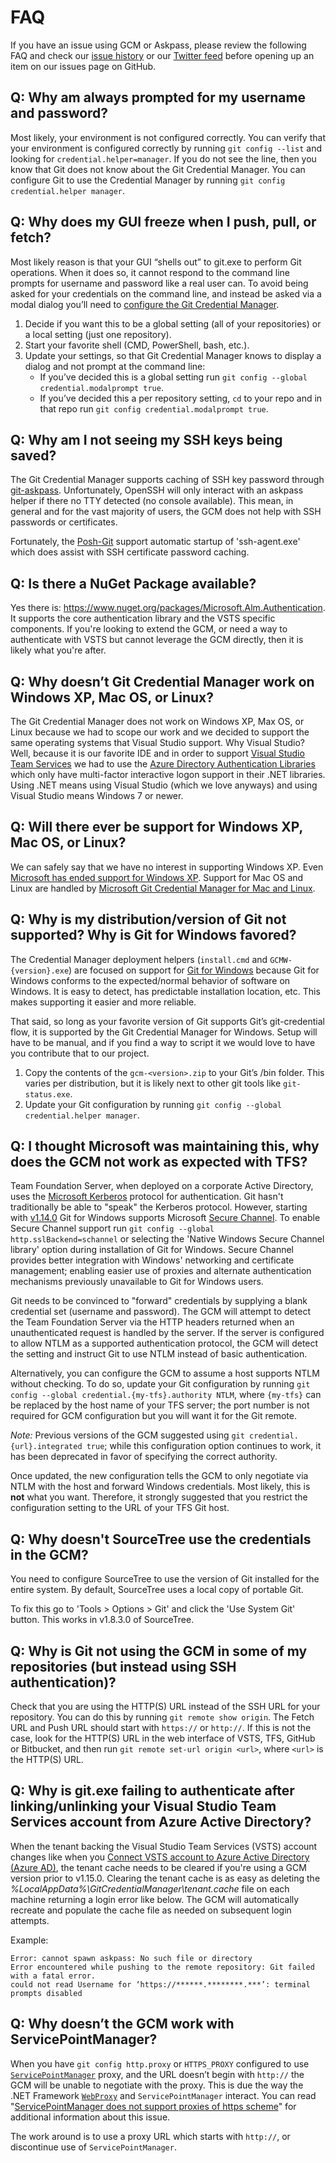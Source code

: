 # FAQ

If you have an issue using GCM or Askpass, please review the following FAQ and check our [issue history](https://github.com/Microsoft/Git-Credential-Manager-for-Windows/issues) or our [Twitter feed](https://twitter.com/microsoftgit) before opening up an item on our issues page on GitHub.

## Q: Why am always prompted for my username and password?

Most likely, your environment is not configured correctly.
You can verify that your environment is configured correctly by running `git config --list` and looking for `credential.helper=manager`.
If you do not see the line, then you know that Git does not know about the Git Credential Manager.
You can configure Git to use the Credential Manager by running `git config credential.helper manager`.

## Q: Why does my GUI freeze when I push, pull, or fetch?

Most likely reason is that your GUI “shells out” to git.exe to perform Git operations.
When it does so, it cannot respond to the command line prompts for username and password like a real user can.
To avoid being asked for your credentials on the command line, and instead be asked via a modal dialog you’ll need to [configure the Git Credential Manager](Configuration.md#modalprompt).

1. Decide if you want this to be a global setting (all of your repositories) or a local setting (just one repository).
2. Start your favorite shell (CMD, PowerShell, bash, etc.).
3. Update your settings, so that Git Credential Manager knows to display a dialog and not prompt at the command line:
   * If you’ve decided this is a global setting run `git config --global credential.modalprompt true`.
   * If you’ve decided this a per repository setting, `cd` to your repo and in that repo run `git config credential.modalprompt true`.

## Q: Why am I not seeing my SSH keys being saved?

The Git Credential Manager supports caching of SSH key password through [git-askpass](Askpass.md).
Unfortunately, OpenSSH will only interact with an askpass helper if there no TTY detected (no console available).
This mean, in general and for the vast majority of users, the GCM does not help with SSH passwords or certificates.

Fortunately, the [Posh-Git](https://github.com/dahlbyk/posh-git) support automatic startup of 'ssh-agent.exe' which does assist with SSH certificate password caching.

## Q: Is there a NuGet Package available?

Yes there is: <https://www.nuget.org/packages/Microsoft.Alm.Authentication>.
It supports the core authentication library and the VSTS specific components.
If you're looking to extend the GCM, or need a way to authenticate with VSTS but cannot leverage the GCM directly, then it is likely what you're after.

## Q: Why doesn’t Git Credential Manager work on Windows XP, Mac OS, or Linux?

The Git Credential Manager does not work on Windows XP, Max OS, or Linux because we had to scope our work and we decided to support the same operating systems that Visual Studio support.
Why Visual Studio?
Well, because it is our favorite IDE and in order to support [Visual Studio Team Services](https://www.visualstudio.com/en-us/products/visual-studio-team-services-vs.aspx) we had to use the [Azure Directory Authentication Libraries](https://github.com/AzureAD) which only have multi-factor interactive logon support in their .NET libraries.
Using .NET means using Visual Studio (which we love anyways) and using Visual Studio means Windows 7 or newer.

## Q: Will there ever be support for Windows XP, Mac OS, or Linux?

We can safely say that we have no interest in supporting Windows XP.
Even [Microsoft has ended support for Windows XP](https://windows.microsoft.com/en-us/windows/end-support-help).
Support for Mac OS and Linux are handled by [Microsoft Git Credential Manager for Mac and Linux](https://github.com/Microsoft/Git-Credential-Manager-for-Mac-and-Linux).

## Q: Why is my distribution/version of Git not supported? Why is Git for Windows favored?

The Credential Manager deployment helpers (`install.cmd` and `GCMW-{version}.exe`) are focused on support for [Git for Windows](https://github.com/git-for-windows) because Git for Windows conforms to the expected/normal behavior of software on Windows.
It is easy to detect, has predictable installation location, etc. This makes supporting it easier and more reliable.

That said, so long as your favorite version of Git supports Git’s git-credential flow, it is supported by the Git Credential Manager for Windows.
Setup will have to be manual, and if you find a way to script it we would love to have you contribute that to our project.

1. Copy the contents of the `gcm-<version>.zip` to your Git’s /bin folder.
   This varies per distribution, but it is likely next to other git tools like `git-status.exe`.
2. Update your Git configuration by running `git config --global credential.helper manager`.

## Q: I thought Microsoft was maintaining this, why does the GCM not work as expected with TFS?

Team Foundation Server, when deployed on a corporate Active Directory, uses the [Microsoft Kerberos](https://msdn.microsoft.com/en-us/library/windows/desktop/aa378747(v=vs.85).aspx) protocol for authentication.
Git hasn't traditionally be able to "speak" the Kerberos protocol.
However, starting with [v1.14.0](https://github.com/git-for-windows/git/releases/tag/v2.14.0.windows.1) Git for Windows supports Microsoft [Secure Channel](https://msdn.microsoft.com/en-us/library/windows/desktop/aa380123(v=vs.85).aspx).
To enable Secure Channel support run `git config --global http.sslBackend=schannel` or selecting the 'Native Windows Secure Channel library' option during installation of Git for Windows.
Secure Channel provides better integration with Windows' networking and certificate management; enabling easier use of proxies and alternate authentication mechanisms previously unavailable to Git for Windows users.

Git needs to be convinced to "forward" credentials by supplying a blank credential set (username and password).
The GCM will attempt to detect the Team Foundation Server via the HTTP headers returned when an unauthenticated request is handled by the server.
If the server is configured to allow NTLM as a supported authentication protocol, the GCM will detect the setting and instruct Git to use NTLM instead of basic authentication.

Alternatively, you can configure the GCM to assume a host supports NTLM without checking.
To do so, update your Git configuration by running `git config --global credential.{my-tfs}.authority NTLM`, where `{my-tfs}` can be replaced by the host name of your TFS server; the port number is not required for GCM configuration but you will want it for the Git remote.

_Note:_ Previous versions of the GCM suggested using `git credential.{url}.integrated true`; while this configuration option continues to work, it has been deprecated in favor of specifying the correct authority.

Once updated, the new configuration tells the GCM to only negotiate via NTLM with the host and forward Windows credentials.
Most likely, this is **not** what you want.
Therefore, it strongly suggested that you restrict the configuration setting to the URL of your TFS Git host.

## Q: Why doesn't SourceTree use the credentials in the GCM?

You need to configure SourceTree to use the version of Git installed for the entire system.
By default, SourceTree uses a local copy of portable Git.

To fix this go to 'Tools > Options > Git' and click the 'Use System Git' button.
This works in v1.8.3.0 of SourceTree.

## Q: Why is Git not using the GCM in some of my repositories (but instead using SSH authentication)?

Check that you are using the HTTP(S) URL instead of the SSH URL for your repository.
You can do this by running `git remote show origin`.
The Fetch URL and Push URL should start with `https://` or `http://`.
If this is not the case, look for the HTTP(S) URL in the web interface of VSTS, TFS, GitHub or Bitbucket, and then run `git remote set-url origin <url>`, where `<url>` is the HTTP(S) URL.

## Q: Why is git.exe failing to authenticate after linking/unlinking your Visual Studio Team Services account from Azure Active Directory?

When the tenant backing the Visual Studio Team Services (VSTS) account changes like when you [Connect VSTS account to Azure Active Directory (Azure AD)](https://docs.microsoft.com/en-us/vsts/accounts/connect-account-to-aad), the tenant cache needs to be cleared if you're using a GCM version prior to v1.15.0.
Clearing the tenant cache is as easy as deleting the *%LocalAppData%\GitCredentialManager\tenant.cache* file on each machine returning a login error like below.
The GCM will automatically recreate and populate the cache file as needed on subsequent login attempts.

Example:

```text
Error: cannot spawn askpass: No such file or directory
Error encountered while pushing to the remote repository: Git failed with a fatal error.
could not read Username for ‘https://******.********.***’: terminal prompts disabled
```

## Q: Why doesn’t the GCM work with ServicePointManager?

When you have `git config http.proxy` or `HTTPS_PROXY` configured to use [`ServicePointManager`](https://docs.microsoft.com/en-us/dotnet/api/system.net.servicepointmanager?view=netframework-4.7.1) proxy, and the URL doesn’t begin with `http://` the GCM will be unable to negotiate with the proxy. This is due the way the .NET Framework [`WebProxy`](https://docs.microsoft.com/en-us/dotnet/api/system.net.webproxy?view=netframework-4.7.1) and `ServicePointManager` interact. You can read "[ServicePointManager does not support proxies of https scheme](https://blogs.msdn.microsoft.com/jpsanders/2007/04/25/the-servicepointmanager-does-not-support-proxies-of-https-scheme-net-1-1-sp1/)" for additional information about this issue.

The work around is to use a proxy URL which starts with `http://`, or discontinue use of `ServicePointManager`.
